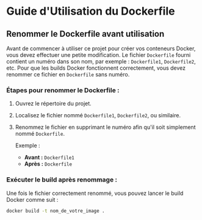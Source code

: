 # Guide d'Utilisation du Dockerfile

## Renommer le Dockerfile avant utilisation

Avant de commencer à utiliser ce projet pour créer vos conteneurs Docker, vous devez effectuer une petite modification. Le fichier `Dockerfile` fourni contient un numéro dans son nom, par exemple : `Dockerfile1`, `Dockerfile2`, etc. Pour que les builds Docker fonctionnent correctement, vous devez renommer ce fichier en `Dockerfile` sans numéro.

### Étapes pour renommer le Dockerfile :

1. Ouvrez le répertoire du projet.
2. Localisez le fichier nommé `Dockerfile1`, `Dockerfile2`, ou similaire.
3. Renommez le fichier en supprimant le numéro afin qu'il soit simplement nommé `Dockerfile`.
   
   Exemple :
   - **Avant :** `Dockerfile1`
   - **Après :** `Dockerfile`

### Exécuter le build après renommage :

Une fois le fichier correctement renommé, vous pouvez lancer le build Docker comme suit :

```bash
docker build -t nom_de_votre_image .
